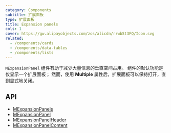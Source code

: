 ```yaml
---
category: Components
subtitle: 扩展面板
type: 扩展面板
title: Expansion panels
cols: 1
cover: https://gw.alipayobjects.com/zos/alicdn/rrwbSt3FQ/Icon.svg
related:
  - /components/cards
  - /components/data-tables
  - /components/lists
---
```


`MExpansionPanel` 组件有助于减少大量信息的垂直空间占用。 组件的默认功能是仅显示一个扩展面板； 然而，使用 **Multiple** 属性后，扩展面板可以保持打开，直到显式地关闭。

## API

- [MExpansionPanels](/api/MExpansionPanels)
- [MExpansionPanel](/api/MExpansionPanel)
- [MExpansionPanelHeader](/api/MExpansionPanelHeader)
- [MExpansionPanelContent](/api/MExpansionPanelContent)